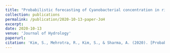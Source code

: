 ```yaml
---
title: "Probabilistic forecasting of Cyanobacterial concentration in riverine systems using environmental drivers"
collection: publications
permalink: /publication/2020-10-13-paper-JoH
excerpt: 
date: 2020-10-13
venue: 'Journal of Hydrology'
paperurl:
citation: 'Kim, S., Mehrotra, R., Kim, S., & Sharma, A. (2020). [Probabilistic forecasting of cyanobacterial concentration in riverine systems using environmental drivers](https://www.sciencedirect.com/science/article/pii/S0022169420310878). <i>Journal of Hydrology</i>, 125626.'
---
```

